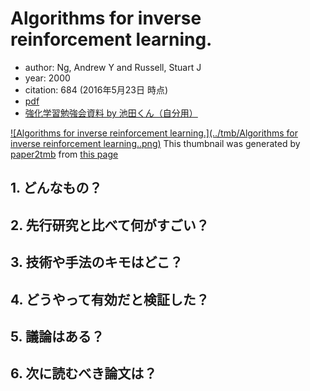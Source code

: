 # Algorithms for inverse reinforcement learning.
- author: Ng, Andrew Y and Russell, Stuart J
- year: 2000
- citation: 684 (2016年5月23日 時点)
- [pdf](http://ai.stanford.edu/~ang/papers/icml00-irl.pdf)
- [強化学習勉強会資料 by 池田くん（自分用）](https://drive.google.com/file/d/0B-OHcMrFyg1zWlJEdS1mUVp6TFk/view?usp=sharing)

[![Algorithms for inverse reinforcement learning.](../tmb/Algorithms for inverse reinforcement learning..png)](http://ai.stanford.edu/~ang/papers/icml00-irl.pdf)
This thumbnail was generated by [paper2tmb](https://github.com/sotetsuk/paper2tmb) from [this page](http://ai.stanford.edu/~ang/papers/icml00-irl.pdf)

## 1. どんなもの？
## 2. 先行研究と比べて何がすごい？
## 3. 技術や手法のキモはどこ？
## 4. どうやって有効だと検証した？
## 5. 議論はある？
## 6. 次に読むべき論文は？
